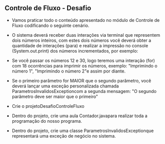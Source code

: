 ## Controle de Fluxo - Desafio
* Vamos praticar todo o conteúdo apresentado no módulo de Controle de Fluxo codificando o seguinte cenário.

* O sistema deverá receber duas interações via terminal que representem dois números inteiros, com estes dois números você deverá obter a quantidade de interações (para) e realizar a impressão no console (System.out.print) dos números incrementados, por exemplo:

* Se você passar os números 12 e 30, logo teremos uma interação (for) com 18 ocorrências para imprimir os números, exemplo: "Imprimindo o número 1", "Imprimindo o número 2"e assim por diante.
* Se o primeiro parâmetro for MAIOR que o segundo parâmetro, você deverá lançar uma exceção personalizada chamada ParametrosInvalidosExceptioncom a segunda mensagem: "O segundo parâmetro deve ser maior que o primeiro"
* Crie o projetoDesafioControleFluxo
* Dentro do projeto, crie uma aula Contador.javapara realizar toda a programação do nosso programa.
* Dentro do projeto, crie uma classe ParametrosInvalidosExceptionque representará uma exceção de negócio no sistema.